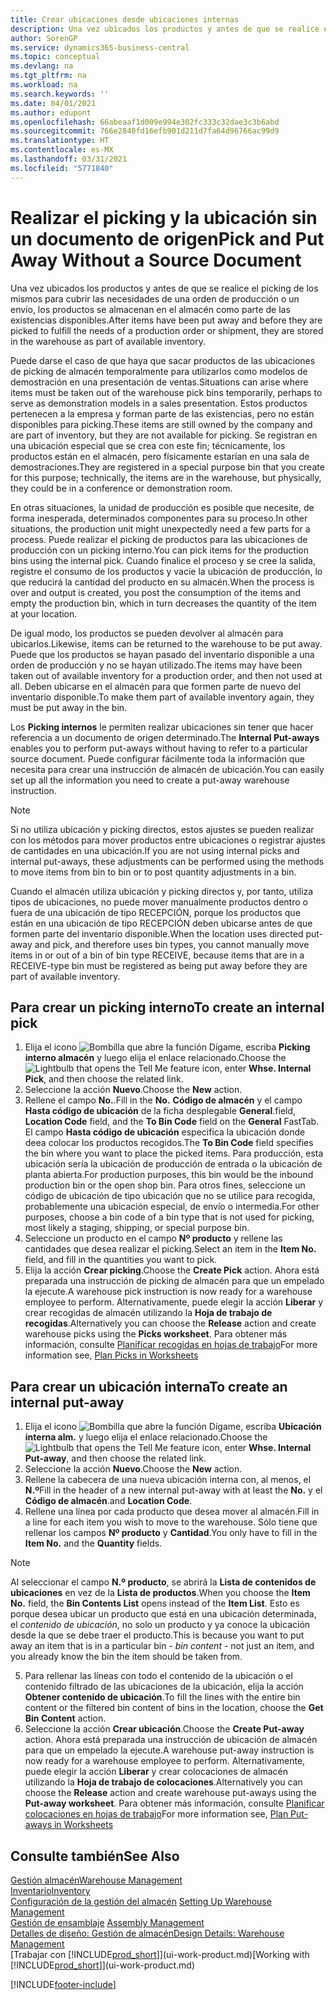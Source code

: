 ```yaml
---
title: Crear ubicaciones desde ubicaciones internas
description: Una vez ubicados los productos y antes de que se realice el picking de los mismos para cubrir las necesidades de una orden de producción o un envío, los productos se almacenan en el almacén como parte de las existencias disponibles.
author: SorenGP
ms.service: dynamics365-business-central
ms.topic: conceptual
ms.devlang: na
ms.tgt_pltfrm: na
ms.workload: na
ms.search.keywords: ''
ms.date: 04/01/2021
ms.author: edupont
ms.openlocfilehash: 66abeaaf1d009e994e302fc333c32dae3c3b6abd
ms.sourcegitcommit: 766e2840fd16efb901d211d7fa64d96766ac99d9
ms.translationtype: HT
ms.contentlocale: es-MX
ms.lasthandoff: 03/31/2021
ms.locfileid: "5771840"
---
```

# <a name="pick-and-put-away-without-a-source-document"></a><span data-ttu-id="e3a95-103">Realizar el picking y la ubicación sin un documento de origen</span><span class="sxs-lookup"><span data-stu-id="e3a95-103">Pick and Put Away Without a Source Document</span></span>
<span data-ttu-id="e3a95-104">Una vez ubicados los productos y antes de que se realice el picking de los mismos para cubrir las necesidades de una orden de producción o un envío, los productos se almacenan en el almacén como parte de las existencias disponibles.</span><span class="sxs-lookup"><span data-stu-id="e3a95-104">After items have been put away and before they are picked to fulfill the needs of a production order or shipment, they are stored in the warehouse as part of available inventory.</span></span>  

<span data-ttu-id="e3a95-105">Puede darse el caso de que haya que sacar productos de las ubicaciones de picking de almacén temporalmente para utilizarlos como modelos de demostración en una presentación de ventas.</span><span class="sxs-lookup"><span data-stu-id="e3a95-105">Situations can arise where items must be taken out of the warehouse pick bins temporarily, perhaps to serve as demonstration models in a sales presentation.</span></span> <span data-ttu-id="e3a95-106">Estos productos pertenecen a la empresa y forman parte de las existencias, pero no están disponibles para picking.</span><span class="sxs-lookup"><span data-stu-id="e3a95-106">These items are still owned by the company and are part of inventory, but they are not available for picking.</span></span> <span data-ttu-id="e3a95-107">Se registran en una ubicación especial que se crea con este fin; técnicamente, los productos están en el almacén, pero físicamente estarían en una sala de demostraciones.</span><span class="sxs-lookup"><span data-stu-id="e3a95-107">They are registered in a special purpose bin that you create for this purpose; technically, the items are in the warehouse, but physically, they could be in a conference or demonstration room.</span></span>  

<span data-ttu-id="e3a95-108">En otras situaciones, la unidad de producción es posible que necesite, de forma inesperada, determinados componentes para su proceso.</span><span class="sxs-lookup"><span data-stu-id="e3a95-108">In other situations, the production unit might unexpectedly need a few parts for a process.</span></span> <span data-ttu-id="e3a95-109">Puede realizar el picking de productos para las ubicaciones de producción con un picking interno.</span><span class="sxs-lookup"><span data-stu-id="e3a95-109">You can pick items for the production bins using the internal pick.</span></span> <span data-ttu-id="e3a95-110">Cuando finalice el proceso y se cree la salida, registre el consumo de los productos y vacíe la ubicación de producción, lo que reducirá la cantidad del producto en su almacén.</span><span class="sxs-lookup"><span data-stu-id="e3a95-110">When the process is over and output is created, you post the consumption of the items and empty the production bin, which in turn decreases the quantity of the item at your location.</span></span>  

<span data-ttu-id="e3a95-111">De igual modo, los productos se pueden devolver al almacén para ubicarlos.</span><span class="sxs-lookup"><span data-stu-id="e3a95-111">Likewise, items can be returned to the warehouse to be put away.</span></span> <span data-ttu-id="e3a95-112">Puede que los productos se hayan pasado del inventario disponible a una orden de producción y no se hayan utilizado.</span><span class="sxs-lookup"><span data-stu-id="e3a95-112">The items may have been taken out of available inventory for a production order, and then not used at all.</span></span> <span data-ttu-id="e3a95-113">Deben ubicarse en el almacén para que formen parte de nuevo del inventario disponible.</span><span class="sxs-lookup"><span data-stu-id="e3a95-113">To make them part of available inventory again, they must be put away in the bin.</span></span>  

<span data-ttu-id="e3a95-114">Los **Picking internos** le permiten realizar ubicaciones sin tener que hacer referencia a un documento de origen determinado.</span><span class="sxs-lookup"><span data-stu-id="e3a95-114">The **Internal Put-aways** enables you to perform put-aways without having to refer to a particular source document.</span></span> <span data-ttu-id="e3a95-115">Puede configurar fácilmente toda la información que necesita para crear una instrucción de almacén de ubicación.</span><span class="sxs-lookup"><span data-stu-id="e3a95-115">You can easily set up all the information you need to create a put-away warehouse instruction.</span></span>  

> [!NOTE]  
>  <span data-ttu-id="e3a95-116">Si no utiliza ubicación y picking directos, estos ajustes se pueden realizar con los métodos para mover productos entre ubicaciones o registrar ajustes de cantidades en una ubicación.</span><span class="sxs-lookup"><span data-stu-id="e3a95-116">If you are not using internal picks and internal put-aways, these adjustments can be performed using the methods to move items from bin to bin or to post quantity adjustments in a bin.</span></span>  
>   
>  <span data-ttu-id="e3a95-117">Cuando el almacén utiliza ubicación y picking directos y, por tanto, utiliza tipos de ubicaciones, no puede mover manualmente productos dentro o fuera de una ubicación de tipo RECEPCIÓN, porque los productos que están en una ubicación de tipo RECEPCIÓN deben ubicarse antes de que formen parte del inventario disponible.</span><span class="sxs-lookup"><span data-stu-id="e3a95-117">When the location uses directed put-away and pick, and therefore uses bin types, you cannot manually move items in or out of a bin of bin type RECEIVE, because items that are in a RECEIVE-type bin must be registered as being put away before they are part of available inventory.</span></span>  

## <a name="to-create-an-internal-pick"></a><span data-ttu-id="e3a95-118">Para crear un picking interno</span><span class="sxs-lookup"><span data-stu-id="e3a95-118">To create an internal pick</span></span>  
1.  <span data-ttu-id="e3a95-119">Elija el icono ![Bombilla que abre la función Dígame](media/ui-search/search_small.png "Dígame qué desea hacer"), escriba **Picking interno almacén** y luego elija el enlace relacionado.</span><span class="sxs-lookup"><span data-stu-id="e3a95-119">Choose the ![Lightbulb that opens the Tell Me feature](media/ui-search/search_small.png "Tell me what you want to do") icon, enter **Whse. Internal Pick**, and then choose the related link.</span></span>  
2. <span data-ttu-id="e3a95-120">Seleccione la acción **Nuevo**.</span><span class="sxs-lookup"><span data-stu-id="e3a95-120">Choose the **New** action.</span></span>
3. <span data-ttu-id="e3a95-121">Rellene el campo **No.**.</span><span class="sxs-lookup"><span data-stu-id="e3a95-121">Fill in the **No.**</span></span> <span data-ttu-id="e3a95-122">**Código de almacén** y el campo **Hasta código de ubicación** de la ficha desplegable **General**.</span><span class="sxs-lookup"><span data-stu-id="e3a95-122">field, **Location Code** field, and the **To Bin Code** field on the **General** FastTab.</span></span> <span data-ttu-id="e3a95-123">El campo **Hasta código de ubicación** especifica la ubicación donde deea colocar los productos recogidos.</span><span class="sxs-lookup"><span data-stu-id="e3a95-123">The **To Bin Code** field specifies the bin where you want to place the picked items.</span></span> <span data-ttu-id="e3a95-124">Para producción, esta ubicación sería la ubicación de producción de entrada o la ubicación de planta abierta.</span><span class="sxs-lookup"><span data-stu-id="e3a95-124">For production purposes, this bin would be the inbound production bin or the open shop bin.</span></span> <span data-ttu-id="e3a95-125">Para otros fines, seleccione un código de ubicación de tipo ubicación que no se utilice para recogida, probablemente una ubicación especial, de envío o intermedia.</span><span class="sxs-lookup"><span data-stu-id="e3a95-125">For other purposes, choose a bin code of a bin type that is not used for picking, most likely a staging, shipping, or special purpose bin.</span></span>  
4.  <span data-ttu-id="e3a95-126">Seleccione un producto en el campo **Nº producto** y rellene las cantidades que desea realizar el picking.</span><span class="sxs-lookup"><span data-stu-id="e3a95-126">Select an item in the **Item No.** field, and fill in the quantities you want to pick.</span></span>  
5. <span data-ttu-id="e3a95-127">Elija la acción **Crear picking**.</span><span class="sxs-lookup"><span data-stu-id="e3a95-127">Choose the **Create Pick** action.</span></span> <span data-ttu-id="e3a95-128">Ahora está preparada una instrucción de picking de almacén para que un empelado la ejecute.</span><span class="sxs-lookup"><span data-stu-id="e3a95-128">A warehouse pick instruction is now ready for a warehouse employee to perform.</span></span> <span data-ttu-id="e3a95-129">Alternativamente, puede elegir la acción **Liberar** y crear recogidas de almacén utilizando la **Hoja de trabajo de recogidas**.</span><span class="sxs-lookup"><span data-stu-id="e3a95-129">Alternatively you can choose the **Release** action and create warehouse picks using the **Picks worksheet**.</span></span> <span data-ttu-id="e3a95-130">Para obtener más información, consulte [Planificar recogidas en hojas de trabajo](warehouse-how-to-plan-picks-in-worksheets.md)</span><span class="sxs-lookup"><span data-stu-id="e3a95-130">For more information see,  [Plan Picks in Worksheets](warehouse-how-to-plan-picks-in-worksheets.md)</span></span>

## <a name="to-create-an-internal-put-away"></a><span data-ttu-id="e3a95-131">Para crear un ubicación interna</span><span class="sxs-lookup"><span data-stu-id="e3a95-131">To create an internal put-away</span></span>  
1.  <span data-ttu-id="e3a95-132">Elija el icono ![Bombilla que abre la función Dígame](media/ui-search/search_small.png "Dígame qué desea hacer"), escriba **Ubicación interna alm.** y luego elija el enlace relacionado.</span><span class="sxs-lookup"><span data-stu-id="e3a95-132">Choose the ![Lightbulb that opens the Tell Me feature](media/ui-search/search_small.png "Tell me what you want to do") icon, enter **Whse. Internal Put-away**, and then choose the related link.</span></span>  
2. <span data-ttu-id="e3a95-133">Seleccione la acción **Nuevo**.</span><span class="sxs-lookup"><span data-stu-id="e3a95-133">Choose the **New** action.</span></span>
3. <span data-ttu-id="e3a95-134">Rellene la cabecera de una nueva ubicación interna con, al menos, el **N.º**</span><span class="sxs-lookup"><span data-stu-id="e3a95-134">Fill in the header of a new internal put-away with at least the **No.**</span></span> <span data-ttu-id="e3a95-135">y el **Código de almacén**.</span><span class="sxs-lookup"><span data-stu-id="e3a95-135">and **Location Code**.</span></span>
4. <span data-ttu-id="e3a95-136">Rellene una línea por cada producto que desea mover al almacén.</span><span class="sxs-lookup"><span data-stu-id="e3a95-136">Fill in a line for each item you wish to move to the warehouse.</span></span> <span data-ttu-id="e3a95-137">Sólo tiene que rellenar los campos **Nº producto** y **Cantidad**.</span><span class="sxs-lookup"><span data-stu-id="e3a95-137">You only have to fill in the **Item No.** and the **Quantity** fields.</span></span>

  > [!NOTE]  
  > <span data-ttu-id="e3a95-138">Al seleccionar el campo **N.º producto**, se abrirá la **Lista de contenidos de ubicaciones** en vez de la **Lista de productos**.</span><span class="sxs-lookup"><span data-stu-id="e3a95-138">When you choose the **Item No.** field, the **Bin Contents List** opens instead of the **Item List**.</span></span> <span data-ttu-id="e3a95-139">Esto es porque desea ubicar un producto que está en una ubicación determinada, el *contenido de ubicación*, no solo un producto y ya conoce la ubicación desde la que se debe traer el producto.</span><span class="sxs-lookup"><span data-stu-id="e3a95-139">This is because you want to put away an item that is in a particular bin - *bin content* - not just an item, and you already know the bin the item should be taken from.</span></span>  <!--If you filled in **From Bin Code** in the header, the bin content will be filtered by value defined in the **From Bin Code**.-->
5. <span data-ttu-id="e3a95-140">Para rellenar las líneas con todo el contenido de la ubicación o el contenido filtrado de las ubicaciones de la ubicación, elija la acción **Obtener contenido de ubicación**.</span><span class="sxs-lookup"><span data-stu-id="e3a95-140">To fill the lines with the entire bin content or the filtered bin content of bins in the location, choose the **Get Bin Content** action.</span></span>  
6. <span data-ttu-id="e3a95-141">Seleccione la acción **Crear ubicación**.</span><span class="sxs-lookup"><span data-stu-id="e3a95-141">Choose the **Create Put-away** action.</span></span> <span data-ttu-id="e3a95-142">Ahora está preparada una instrucción de ubicación de almacén para que un empelado la ejecute.</span><span class="sxs-lookup"><span data-stu-id="e3a95-142">A warehouse put-away instruction is now ready for a warehouse employee to perform.</span></span> <span data-ttu-id="e3a95-143">Alternativamente, puede elegir la acción **Liberar** y crear colocaciones de almacén utilizando la **Hoja de trabajo de colocaciones**.</span><span class="sxs-lookup"><span data-stu-id="e3a95-143">Alternatively you can choose the **Release** action and create warehouse put-aways using the **Put-away worksheet**.</span></span> <span data-ttu-id="e3a95-144">Para obtener más información, consulte [Planificar colocaciones en hojas de trabajo](warehouse-how-to-plan-put-aways-in-worksheets.md)</span><span class="sxs-lookup"><span data-stu-id="e3a95-144">For more information see,  [Plan Put-aways in Worksheets](warehouse-how-to-plan-put-aways-in-worksheets.md)</span></span>

## <a name="see-also"></a><span data-ttu-id="e3a95-145">Consulte también</span><span class="sxs-lookup"><span data-stu-id="e3a95-145">See Also</span></span>  
[<span data-ttu-id="e3a95-146">Gestión almacén</span><span class="sxs-lookup"><span data-stu-id="e3a95-146">Warehouse Management</span></span>](warehouse-manage-warehouse.md)  
[<span data-ttu-id="e3a95-147">Inventario</span><span class="sxs-lookup"><span data-stu-id="e3a95-147">Inventory</span></span>](inventory-manage-inventory.md)  
<span data-ttu-id="e3a95-148">[Configuración de la gestión del almacén](warehouse-setup-warehouse.md)   </span><span class="sxs-lookup"><span data-stu-id="e3a95-148">[Setting Up Warehouse Management](warehouse-setup-warehouse.md)   </span></span>  
<span data-ttu-id="e3a95-149">[Gestión de ensamblaje](assembly-assemble-items.md)  </span><span class="sxs-lookup"><span data-stu-id="e3a95-149">[Assembly Management](assembly-assemble-items.md)  </span></span>  
[<span data-ttu-id="e3a95-150">Detalles de diseño: Gestión de almacén</span><span class="sxs-lookup"><span data-stu-id="e3a95-150">Design Details: Warehouse Management</span></span>](design-details-warehouse-management.md)  
<span data-ttu-id="e3a95-151">[Trabajar con [!INCLUDE[prod_short](includes/prod_short.md)]](ui-work-product.md)</span><span class="sxs-lookup"><span data-stu-id="e3a95-151">[Working with [!INCLUDE[prod_short](includes/prod_short.md)]](ui-work-product.md)</span></span>


[!INCLUDE[footer-include](includes/footer-banner.md)]
